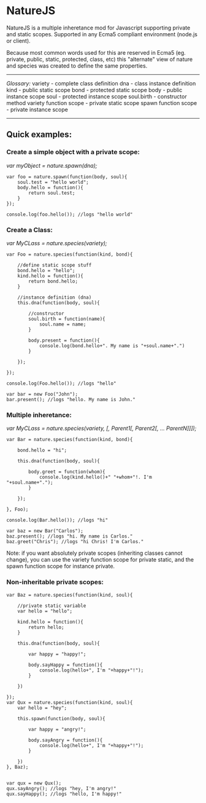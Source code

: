 # NatureJS

NatureJS is a multiple inheretance mod for Javascript supporting private and static scopes.
Supported in any Ecma5 compliant environment (node.js or client).

Because most common words used for this are reserved in Ecma5 (eg. private, public, static, protected, class, etc) this "alternate" view of nature and species was created to define the same properties.

- - -

*Glossary:*
variety - complete class definition
dna - class instance definition
kind - public static scope
bond - protected static scope
body - public instance scope
soul - protected instance scope
soul.birth - constructor method
variety function scope - private static scope
spawn function scope - private instance scope

- - -

## Quick examples:


### Create a simple object with a private scope:
_var myObject = nature.spawn(dna);_

	var foo = nature.spawn(function(body, soul){
		soul.test = "hello world";
		body.hello = function(){
			return soul.test;
		}
	});

	console.log(foo.hello()); //logs "hello world"




### Create a Class:
_var MyCLass = nature.species(variety);_

	var Foo = nature.species(function(kind, bond){

		//define static scope stuff
		bond.hello = "hello";
		kind.hello = function(){
			return bond.hello;
		}

		//instance definition (dna)
		this.dna(function(body, soul){

			//constructor
			soul.birth = function(name){
				soul.name = name;
			}

			body.present = function(){
				console.log(bond.hello+". My name is "+soul.name+".")
			}

		});

	});

	console.log(Foo.hello()); //logs "hello"

	var bar = new Foo("John");
	bar.present(); //logs "hello. My name is John."



### Multiple inheretance:
_var MyCLass = nature.species(variety, [, Parent1[, Parent2[, ... ParentN]]]);_

	var Bar = nature.species(function(kind, bond){

		bond.hello = "hi";

		this.dna(function(body, soul){

			body.greet = function(whom){
				console.log(kind.hello()+" "+whom+"!. I'm "+soul.name+".");
			}

		});

	}, Foo);

	console.log(Bar.hello()); //logs "hi"

	var baz = new Bar("Carlos");
	baz.present(); //logs "hi. My name is Carlos."
	baz.greet("Chris"); //logs "hi Chris! I'm Carlos."




Note: if you want absolutely private scopes (inheriting classes cannot change), you can use the variety function scope for private static, and the spawn function scope for instance private.

### Non-inheritable private scopes:

	var Baz = nature.species(function(kind, soul){

		//private static variable
		var hello = "hello";

		kind.hello = function(){
			return hello;
		}

		this.dna(function(body, soul){

			var happy = "happy!";

			body.sayHappy = function(){
				console.log(hello+", I'm "+happy+"!");
			}

		})

	});
	var Qux = nature.species(function(kind, soul){
		var hello = "hey";

		this.spawn(function(body, soul){

			var happy = "angry!";

			body.sayAngry = function(){
				console.log(hello+", I'm "+happy+"!");
			}

		})
	}, Baz);


	var qux = new Qux();
	qux.sayAngry(); //logs "hey, I'm angry!"
	qux.sayHappy(); //logs "hello, I'm happy!"